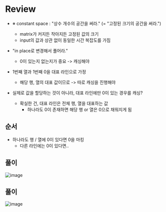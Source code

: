 # Review
- ※ constant space : "상수 개수의 공간을 써라." (= "고정된 크기의 공간을 써라.")
  - matrix가 커지든 작아지든 고정된 값의 크기
  - input의 값과 상관 없이 동일한 시간 복잡도를 가짐 

- "in place로 변경해서 풀어라."
  - 0이 있는지 없는지가 중요 -> 캐싱해야

- 1번째 열과 1번째 0을 대표 라인으로 가정
  - 해당 행, 열의 대표 값이므로 -> 따로 캐싱을 진행해야 
  
- 실제로 값을 할당하는 것이 아니라, 대표 라인에만 0이 있는 경우를 캐싱?
  - 확실한 건, 대표 라인은 전체 행, 열을 대표하는 값
    - 하나라도 0이 존재하면 해당 행 or 열은 0으로 채워지게 됨  
 
## 순서
- 하나라도 행 / 열에 0이 있다면 0을 마킹
  - 다른 라인에는 0이 있다면..

 ## 풀이
 ![image](https://github.com/eunbileeme/algorithm/assets/103405457/4af74a43-ea50-417a-8ec0-95804ffa8e51)

## 풀이
![image](https://github.com/eunbileeme/algorithm/assets/103405457/3f12e85a-3efe-45f8-b88c-31a9e91ce947)
